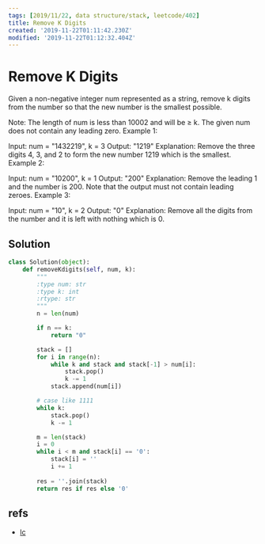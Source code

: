 ```yaml
---
tags: [2019/11/22, data structure/stack, leetcode/402]
title: Remove K Digits
created: '2019-11-22T01:11:42.230Z'
modified: '2019-11-22T01:12:32.404Z'
---
```


# Remove K Digits

Given a non-negative integer num represented as a string, remove k digits from the number so that the new number is the smallest possible.

Note:
The length of num is less than 10002 and will be ≥ k.
The given num does not contain any leading zero.
Example 1:

Input: num = "1432219", k = 3
Output: "1219"
Explanation: Remove the three digits 4, 3, and 2 to form the new number 1219 which is the smallest.
Example 2:

Input: num = "10200", k = 1
Output: "200"
Explanation: Remove the leading 1 and the number is 200. Note that the output must not contain leading zeroes.
Example 3:

Input: num = "10", k = 2
Output: "0"
Explanation: Remove all the digits from the number and it is left with nothing which is 0.

## Solution

```python
class Solution(object):
    def removeKdigits(self, num, k):
        """
        :type num: str
        :type k: int
        :rtype: str
        """
        n = len(num)

        if n == k:
            return "0"

        stack = []
        for i in range(n):
            while k and stack and stack[-1] > num[i]:
                stack.pop()
                k -= 1
            stack.append(num[i])

        # case like 1111
        while k:
            stack.pop()
            k -= 1

        m = len(stack)
        i = 0
        while i < m and stack[i] == '0':
            stack[i] = ''
            i += 1
        
        res = ''.join(stack)
        return res if res else '0'

```

## refs

* [lc](https://leetcode.com/problems/remove-k-digits/)

